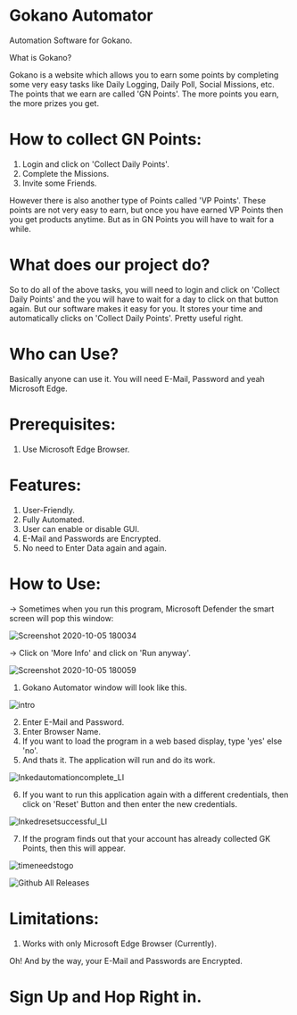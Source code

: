 # Gokano Automator
Automation Software for Gokano.

What is Gokano?

Gokano is a website which allows you to earn some points by completing some very easy tasks like Daily Logging, Daily Poll, Social Missions, etc. The points that we earn are called 'GN Points'. The more points you earn, the more prizes you get.
 
# How to collect GN Points:
 1) Login and click on 'Collect Daily Points'.
 2) Complete the Missions.
 3) Invite some Friends.
 
However there is also another type of Points called 'VP Points'.
These points are not very easy to earn, but once you have earned VP Points then you get products anytime. But as in GN Points you will have to wait for a while.

# What does our project do?
So to do all of the above tasks, you will need to login and click on 'Collect Daily Points' and the you will have to wait for a day to click on that button again. But our software makes it easy for you. It stores your time and automatically clicks on 'Collect Daily Points'. Pretty useful right.

# Who can Use?
Basically anyone can use it. You will need E-Mail, Password and yeah Microsoft Edge.

# Prerequisites:
1) Use Microsoft Edge Browser.

# Features:
1) User-Friendly.
2) Fully Automated.
3) User can enable or disable GUI.
4) E-Mail and Passwords are Encrypted.
5) No need to Enter Data again and again.

# How to Use:
-> Sometimes when you run this program, Microsoft Defender the smart screen will pop this window:

![Screenshot 2020-10-05 180034](https://user-images.githubusercontent.com/46990212/95081372-1614f500-0737-11eb-8560-564c3ce327af.png)

-> Click on 'More Info' and click on 'Run anyway'.

![Screenshot 2020-10-05 180059](https://user-images.githubusercontent.com/46990212/95081478-380e7780-0737-11eb-937a-2e314eefb527.png)

1) Gokano Automator window will look like this.

![intro](https://user-images.githubusercontent.com/46990212/95079009-a6513b00-0733-11eb-9797-8c542fac4d58.png)

2) Enter E-Mail and Password.
3) Enter Browser Name.
4) If you want to load the program in a web based display, type 'yes' else 'no'.
5) And thats it. The application will run and do its work.

![Inkedautomationcomplete_LI](https://user-images.githubusercontent.com/46990212/95080963-8111fc00-0736-11eb-89cf-d5453d3a0036.jpg)

6) If you want to run this application again with a different credentials, then click on 'Reset' Button and then enter the new credentials.

![Inkedresetsuccessful_LI](https://user-images.githubusercontent.com/46990212/95080423-b79b4700-0735-11eb-89f9-aea61b81aa01.jpg)

7) If the program finds out that your account has already collected GK Points, then this will appear.

![timeneedstogo](https://user-images.githubusercontent.com/46990212/95080507-d1d52500-0735-11eb-91ee-3ed97586de7a.png)


![Github All Releases](https://img.shields.io/github/downloads/Prajwalmegalamani/Gokano-Automator/total)

# Limitations:
1) Works with only Microsoft Edge Browser (Currently).

Oh! And by the way, your E-Mail and Passwords are Encrypted.

# Sign Up and Hop Right in.
